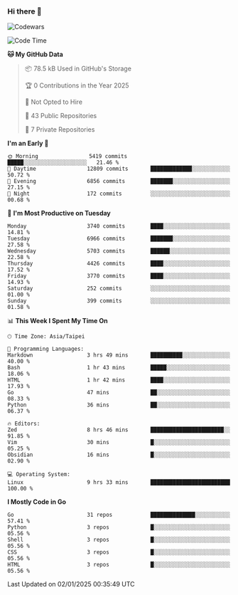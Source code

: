 ### Hi there 👋

![Codewars](https://www.codewars.com/users/omegaatt36/badges/small)

<!--START_SECTION:waka-->
![Code Time](http://img.shields.io/badge/Code%20Time-2%2C957%20hrs%206%20mins-blue)

**🐱 My GitHub Data** 

> 📦 78.5 kB Used in GitHub's Storage 
 > 
> 🏆 0 Contributions in the Year 2025
 > 
> 🚫 Not Opted to Hire
 > 
> 📜 43 Public Repositories 
 > 
> 🔑 7 Private Repositories 
 > 
**I'm an Early 🐤** 

```text
🌞 Morning                5419 commits        █████░░░░░░░░░░░░░░░░░░░░   21.46 % 
🌆 Daytime                12809 commits       █████████████░░░░░░░░░░░░   50.72 % 
🌃 Evening                6856 commits        ███████░░░░░░░░░░░░░░░░░░   27.15 % 
🌙 Night                  172 commits         ░░░░░░░░░░░░░░░░░░░░░░░░░   00.68 % 
```
📅 **I'm Most Productive on Tuesday** 

```text
Monday                   3740 commits        ████░░░░░░░░░░░░░░░░░░░░░   14.81 % 
Tuesday                  6966 commits        ███████░░░░░░░░░░░░░░░░░░   27.58 % 
Wednesday                5703 commits        ██████░░░░░░░░░░░░░░░░░░░   22.58 % 
Thursday                 4426 commits        ████░░░░░░░░░░░░░░░░░░░░░   17.52 % 
Friday                   3770 commits        ████░░░░░░░░░░░░░░░░░░░░░   14.93 % 
Saturday                 252 commits         ░░░░░░░░░░░░░░░░░░░░░░░░░   01.00 % 
Sunday                   399 commits         ░░░░░░░░░░░░░░░░░░░░░░░░░   01.58 % 
```


📊 **This Week I Spent My Time On** 

```text
🕑︎ Time Zone: Asia/Taipei

💬 Programming Languages: 
Markdown                 3 hrs 49 mins       ██████████░░░░░░░░░░░░░░░   40.00 % 
Bash                     1 hr 43 mins        █████░░░░░░░░░░░░░░░░░░░░   18.06 % 
HTML                     1 hr 42 mins        ████░░░░░░░░░░░░░░░░░░░░░   17.93 % 
Go                       47 mins             ██░░░░░░░░░░░░░░░░░░░░░░░   08.33 % 
Python                   36 mins             ██░░░░░░░░░░░░░░░░░░░░░░░   06.37 % 

🔥 Editors: 
Zed                      8 hrs 46 mins       ███████████████████████░░   91.85 % 
Vim                      30 mins             █░░░░░░░░░░░░░░░░░░░░░░░░   05.25 % 
Obsidian                 16 mins             █░░░░░░░░░░░░░░░░░░░░░░░░   02.90 % 

💻 Operating System: 
Linux                    9 hrs 33 mins       █████████████████████████   100.00 % 
```

**I Mostly Code in Go** 

```text
Go                       31 repos            ██████████████░░░░░░░░░░░   57.41 % 
Python                   3 repos             █░░░░░░░░░░░░░░░░░░░░░░░░   05.56 % 
Shell                    3 repos             █░░░░░░░░░░░░░░░░░░░░░░░░   05.56 % 
CSS                      3 repos             █░░░░░░░░░░░░░░░░░░░░░░░░   05.56 % 
HTML                     3 repos             █░░░░░░░░░░░░░░░░░░░░░░░░   05.56 % 
```




 Last Updated on 02/01/2025 00:35:49 UTC
<!--END_SECTION:waka-->

<!--
**omegaatt36/omegaatt36** is a ✨ _special_ ✨ repository because its `README.md` (this file) appears on your GitHub profile.

Here are some ideas to get you started:

- 🔭 I’m currently working on ...
- 🌱 I’m currently learning ...
- 👯 I’m looking to collaborate on ...
- 🤔 I’m looking for help with ...
- 💬 Ask me about ...
- 📫 How to reach me: ...
- 😄 Pronouns: ...
- ⚡ Fun fact: ...
-->
